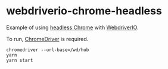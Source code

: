 # webdriverio-chrome-headless

Example of using [headless Chrome] with [WebdriverIO].

To run, [ChromeDriver] is required.

```
chromedriver --url-base=/wd/hub
yarn
yarn start
```

[WebdriverIO]: http://webdriver.io/
[headless Chrome]: https://chromium.googlesource.com/chromium/src/+/lkgr/headless/README.md
[ChromeDriver]: https://sites.google.com/a/chromium.org/chromedriver/
